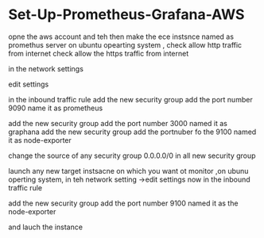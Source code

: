 # Set-Up-Prometheus-Grafana-AWS
opne the aws account and teh then make the ece instsnce named as promethus server on ubuntu opearting system ,
check allow http traffic from internet
check allow the https traffic from internet

in the network settings

edit settings 

in the inbound traffic rule 
add the new security group 
add the port number 9090  name it as  prometheus

add the new security group 
add the port number 3000 named it as  graphana
add the new security group 
add the portnuber fo the 9100 named it as  node-exporter 

change the source of any security group 0.0.0.0/0 in all new security group 


launch any new target instsacne on which you want ot monitor ,on ubunu operting system, in teh network setting ->edit settings 
now in the inbound traffic rule

add the new security group 
add the port number 9100 named it as the node-exporter 

and lauch the instance


